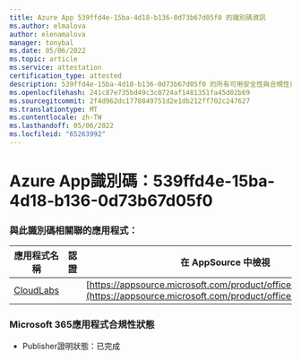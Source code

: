 ```yaml
---
title: Azure App 539ffd4e-15ba-4d18-b136-0d73b67d05f0 的識別碼資訊
ms.author: elmalova
author: elenamalova
manager: tonybal
ms.date: 05/06/2022
ms.topic: article
ms.service: attestation
certification_type: attested
description: 539ffd4e-15ba-4d18-b136-0d73b67d05f0 的所有可用安全性與合規性資訊。
ms.openlocfilehash: 241c87e735bd49c3c0724af1481351fa45d02b69
ms.sourcegitcommit: 2f4d962dc1778849751d2e1db212ff702c247627
ms.translationtype: MT
ms.contentlocale: zh-TW
ms.lasthandoff: 05/06/2022
ms.locfileid: "65263992"
---
```

# <a name="azure-app-id-539ffd4e-15ba-4d18-b136-0d73b67d05f0"></a>Azure App識別碼：539ffd4e-15ba-4d18-b136-0d73b67d05f0


### <a name="apps-associated-with-this-id"></a>與此識別碼相關聯的應用程式：
| **應用程式名稱** | **認證** | **在 AppSource 中檢視** |
|--------------|---------------|-----------------------|
| [CloudLabs](../forward/WA200003273.md) |  | [https://appsource.microsoft.com/product/office/WA200003273](https://appsource.microsoft.com/product/office/WA200003273) |

### <a name="microsoft-365-app-compliance-status"></a>Microsoft 365應用程式合規性狀態
- Publisher證明狀態：已完成
